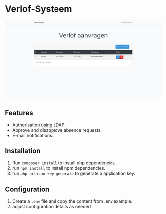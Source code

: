 # Verlof-Systeem
![Screenshot](/screenshot.png?raw=true "Screenshot")

## Features
* Authorisation using LDAP.
* Approve and disapprove absence requests.
* E-mail notifications.

## Installation
1. Run `composer install` to install php dependencies.
2. run `npm install` to install npm dependencies.
3. run `php artisan key:generate` to generate a application key.

## Configuration
1. Create a `.env` file and copy the content from .env.example.
2. adjust configuration details as needed

